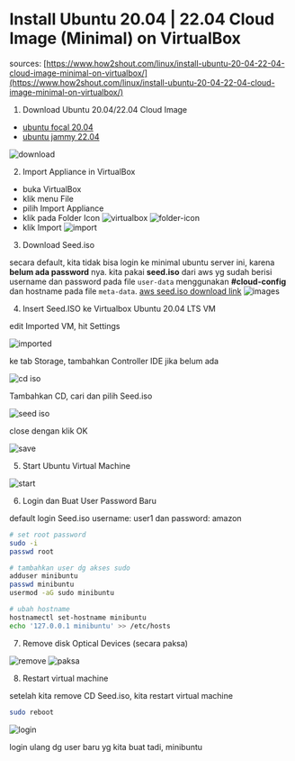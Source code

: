 # Install Ubuntu 20.04 | 22.04 Cloud Image (Minimal) on VirtualBox

sources: [https://www.how2shout.com/linux/install-ubuntu-20-04-22-04-cloud-image-minimal-on-virtualbox/](https://www.how2shout.com/linux/install-ubuntu-20-04-22-04-cloud-image-minimal-on-virtualbox/)

1. Download Ubuntu 20.04/22.04 Cloud Image

- [ubuntu focal 20.04](https://cloud-images.ubuntu.com/focal/current/)
- [ubuntu jammy 22.04](https://cloud-images.ubuntu.com/jammy/current/)

![download](https://www.how2shout.com/linux/wp-content/uploads/2021/11/Download-Ubuntu-20.04-Cloud-Image.png)

2. Import Appliance in VirtualBox

- buka VirtualBox
- klik menu File
- pilih Import Appliance
- klik pada Folder Icon
  ![virtualbox](https://www.how2shout.com/linux/wp-content/uploads/2021/11/Ubuntu-20.04-Cloud-Image-in-Virtual-machine.png)
  ![folder-icon](https://www.how2shout.com/linux/wp-content/uploads/2021/11/Import-Appliance-in-VirtualBox.png)
- klik Import
  ![import](https://www.how2shout.com/linux/wp-content/uploads/2021/11/Import-Ubuntu-20.04-Minimal-virtual-appliance.png)

3. Download Seed.iso

secara default, kita tidak bisa login ke minimal ubuntu server ini, karena **belum ada password** nya.
kita pakai **seed.iso** dari aws yg sudah berisi username dan password pada file `user-data` menggunakan **#cloud-config**
dan hostname pada file `meta-data`. [aws seed.iso download link](https://cdn.amazonlinux.com/os-images/2.0.20190612/)
![images](https://www.how2shout.com/linux/wp-content/uploads/2021/11/Download-Seed-ISO-sample-file.png)

4. Insert Seed.ISO ke Virtualbox Ubuntu 20.04 LTS VM

edit Imported VM, hit Settings

![imported](https://www.how2shout.com/linux/wp-content/uploads/2021/11/Open-VirtualBOx-virtual-machine-settings.png)

ke tab Storage, tambahkan Controller IDE jika belum ada

![cd iso](https://www.how2shout.com/linux/wp-content/uploads/2021/11/Add-ISO-file-in-Virtualbox.png)

Tambahkan CD, cari dan pilih Seed.iso

![seed iso](https://www.how2shout.com/linux/wp-content/uploads/2021/11/Add-Seed-ISO-file-for-Ubuntu-20.04-in-VirtualBox.png)

close dengan klik OK

![save](https://www.how2shout.com/linux/wp-content/uploads/2021/11/Seed-ISO-file-in-Virtualbox.png)

5. Start Ubuntu Virtual Machine

![start](https://www.how2shout.com/linux/wp-content/uploads/2021/11/Start-eh-virtual-machine.png)

6. Login dan Buat User Password Baru

default login Seed.iso username: user1 dan password: amazon

```sh
# set root password
sudo -i
passwd root

# tambahkan user dg akses sudo
adduser minibuntu
passwd minibuntu
usermod -aG sudo minibuntu

# ubah hostname
hostnamectl set-hostname minibuntu
echo '127.0.0.1 minibuntu' >> /etc/hosts
```

7. Remove disk Optical Devices (secara paksa)

![remove](https://www.how2shout.com/linux/wp-content/uploads/2021/11/Remove-Virtual-DIsk.jpg)
![paksa](https://www.how2shout.com/linux/wp-content/uploads/2021/11/Force-Unmount-Seed-ISO.png)

8. Restart virtual machine

setelah kita remove CD Seed.iso, kita restart virtual machine

```sh
sudo reboot
```

![login](https://www.how2shout.com/linux/wp-content/uploads/2021/11/Install-Ubuntu-20.04-or-22.04-minimal-Image-cloud-on-VirtualBox.png)

login ulang dg user baru yg kita buat tadi, minibuntu

